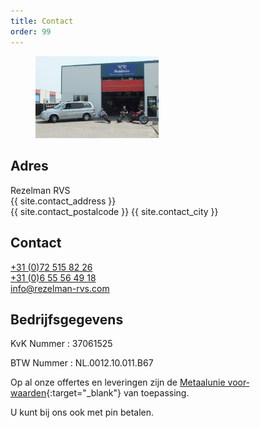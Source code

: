 ```yaml
---
title: Contact
order: 99
---
```


<aside style="width: 55%;">
  <figure>
    <img src="/assets/berenkoog78.jpg" />
  </figure>
</aside>

## Adres

<span itemprop="name">Rezelman RVS</span><br>
<span itemprop="address" itemscope="" itemtype="http://data-vocabulary.org/Address">
<span itemprop="street-address">{{ site.contact_address }}</span><br>
<span class="nobr">
<span itemprop="postal-code">{{ site.contact_postalcode }}</span> <span itemprop="locality">{{ site.contact_city }}</span></span>
</span>

## Contact

<a href="tel:+31725158226"><span itemprop="tel">+31 (0)72 515 82 26</span></a><br>
<a href="tel:+31655564918"><span itemprop="tel">+31 (0)6 55 56 49 18</span></a><br>
<a href="mailto:info@rezelman-rvs.com">info@rezelman-rvs.com</a>

## Bedrijfsgegevens

KvK Nummer
: 37061525

BTW Nummer
: NL.0012.10.011.B67

Op al onze offertes en leveringen zijn de
[Metaal­unie voor­waarden](https://metaalunie.nl/Actueel/Metaalunie-voorwaarden){:target="\_blank"} van toepassing.

U kunt bij ons ook met pin betalen.
